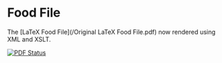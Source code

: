 Food File
========

The [LaTeX Food File](/Original LaTeX Food File.pdf) now rendered using XML and XSLT.

[![PDF Status](https://www.sharelatex.com/github/repos/joejcollins/FoodFile/builds/latest/badge.svg)](https://www.sharelatex.com/github/repos/joejcollins/FoodFile/builds/latest/output.pdf)
